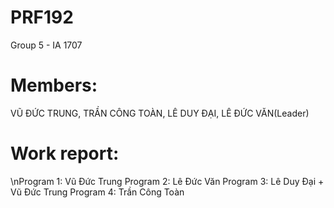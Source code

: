 # PRF192
Group 5 - IA 1707
# Members:
VŨ ĐỨC TRUNG,
TRẦN CÔNG TOÀN,
LÊ DUY ĐẠI,
LÊ ĐỨC VĂN(Leader)
# Work report:
\nProgram 1: Vũ Đức Trung
Program 2: Lê Đức Văn
Program 3: Lê Duy Đại + Vũ Đức Trung
Program 4: Trần Công Toàn
